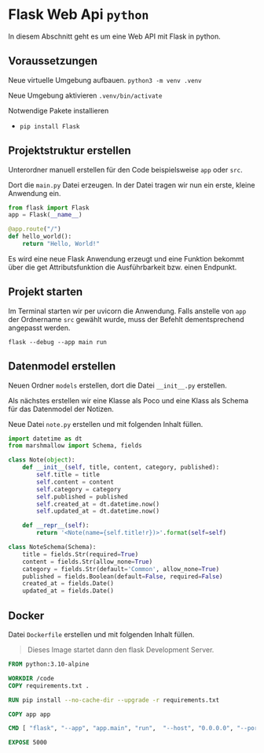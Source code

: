 # Flask Web Api `python`

In diesem Abschnitt geht es um eine Web API mit Flask in python.

## Voraussetzungen

Neue virtuelle Umgebung aufbauen.
`python3 -m venv .venv`

Neue Umgebung aktivieren
`.venv/bin/activate`

Notwendige Pakete installieren

- `pip install Flask`

## Projektstruktur erstellen

Unterordner manuell erstellen für den Code beispielsweise `app` oder `src`.

Dort die `main.py` Datei erzeugen.
In der Datei tragen wir nun ein erste, kleine Anwendung ein.

```python
from flask import Flask
app = Flask(__name__)

@app.route("/")
def hello_world():
    return "Hello, World!"
```

Es wird eine neue Flask Anwendung erzeugt und eine Funktion bekommt über die get Attributsfunktion die Ausführbarkeit bzw. einen Endpunkt.

## Projekt starten

Im Terminal starten wir per uvicorn die Anwendung.
Falls anstelle von `app` der Ordnername `src` gewählt wurde, muss der Befehlt dementsprechend angepasst werden.

`flask --debug --app main run`

## Datenmodel erstellen

Neuen Ordner `models` erstellen, dort die Datei `__init__.py` erstellen.

Als nächstes erstellen wir eine Klasse als Poco und eine Klass als Schema für das Datenmodel der Notizen.

Neue Datei `note.py` erstellen und mit folgenden Inhalt füllen.

```python
import datetime as dt
from marshmallow import Schema, fields

class Note(object):
    def __init__(self, title, content, category, published):
        self.title = title
        self.content = content
        self.category = category
        self.published = published
        self.created_at = dt.datetime.now()
        self.updated_at = dt.datetime.now()

    def __repr__(self):
        return '<Note(name={self.title!r})>'.format(self=self)

class NoteSchema(Schema):
    title = fields.Str(required=True)
    content = fields.Str(allow_none=True)
    category = fields.Str(default='Common', allow_none=True)
    published = fields.Boolean(default=False, required=False)
    created_at = fields.Date()
    updated_at = fields.Date()
```

## Docker

Datei `Dockerfile` erstellen und mit folgenden Inhalt füllen.

> Dieses Image startet dann den flask Development Server.

```dockerfile
FROM python:3.10-alpine

WORKDIR /code
COPY requirements.txt .

RUN pip install --no-cache-dir --upgrade -r requirements.txt

COPY app app

CMD [ "flask", "--app", "app.main", "run",  "--host", "0.0.0.0", "--port", "5000" ]

EXPOSE 5000
```

